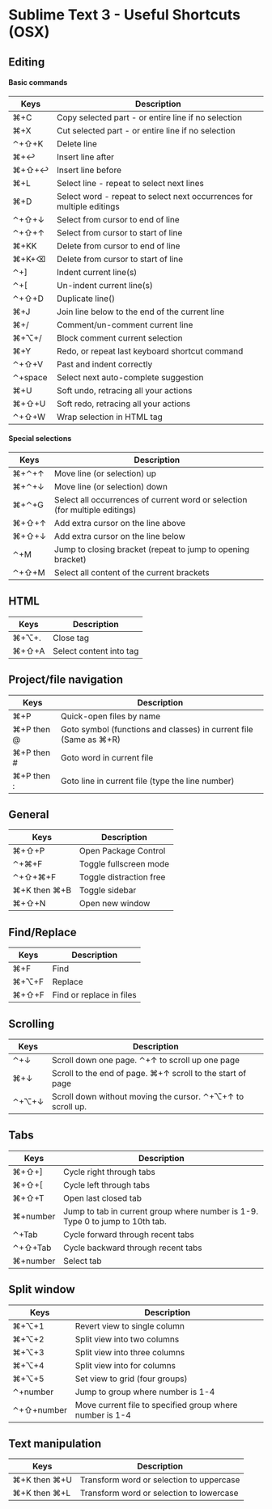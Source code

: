 Sublime Text 3 - Useful Shortcuts (OSX)
=======================================

Editing
-------

#### Basic commands

Keys | Description
---- | -----------
⌘+C | Copy selected part - or entire line if no selection
⌘+X | Cut selected part - or entire line if no selection
⌃+⇧+K | Delete line
⌘+↩ | Insert line after
⌘+⇧+↩ | Insert line before
⌘+L | Select line - repeat to select next lines
⌘+D | Select word - repeat to select next occurrences for multiple editings
⌃+⇧+↓ | Select from cursor to end of line
⌃+⇧+↑ | Select from cursor to start of line
⌘+KK | Delete from cursor to end of line
⌘+K+⌫ | Delete from cursor to start of line
⌃+] | Indent current line(s)
⌃+[ | Un-indent current line(s)
⌃+⇧+D | Duplicate line()
⌘+J | Join line below to the end of the current line
⌘+/ | Comment/un-comment current line
⌘+⌥+/ | Block comment current selection
⌘+Y | Redo, or repeat last keyboard shortcut command
⌃+⇧+V | Past and indent correctly
⌃+space | Select next auto-complete suggestion
⌘+U | Soft undo, retracing all your actions
⌘+⇧+U | Soft redo, retracing all your actions
⌃+⇧+W | Wrap selection in HTML tag


#### Special selections

Keys | Description
---- | -----------
⌘+⌃+↑ | Move line (or selection) up
⌘+⌃+↓ | Move line (or selection) down
⌘+⌃+G | Select all occurrences of current word or selection (for multiple editings)
⌘+⇧+↑ | Add extra cursor on the line above
⌘+⇧+↓ | Add extra cursor on the line below
⌃+M | Jump to closing bracket (repeat to jump to opening bracket)
⌃+⇧+M | Select all content of the current brackets


HTML
------------------

Keys | Description
---- | -----------
⌘+⌥+. | Close tag
⌘+⇧+A | Select content into tag


Project/file navigation
------------------

Keys | Description
---- | -----------
⌘+P | Quick-open files by name
⌘+P then @ | Goto symbol (functions and classes) in current file (Same as ⌘+R)
⌘+P then # | Goto word in current file
⌘+P then : | Goto line in current file (type the line number)


General
-------

Keys | Description
---- | -----------
⌘+⇧+P | Open Package Control
⌃+⌘+F | Toggle fullscreen mode
⌃+⇧+⌘+F | Toggle distraction free
⌘+K then ⌘+B | Toggle sidebar
⌘+⇧+N | Open new window


Find/Replace
-------

Keys | Description
---- | -----------
⌘+F | Find
⌘+⌥+F | Replace
⌘+⇧+F | Find or replace in files


Scrolling
-------

Keys | Description
---- | -----------
⌃+↓ | Scroll down one page. ⌃+↑ to scroll up one page 
⌘+↓ | Scroll to the end of page. ⌘+↑ scroll to the start of page
⌃+⌥+↓ | Scroll down without moving the cursor. ⌃+⌥+↑ to scroll up.


Tabs
-------

Keys | Description
---- | -----------
⌘+⇧+] | Cycle right through tabs
⌘+⇧+[ | Cycle left through tabs
⌘+⇧+T | Open last closed tab
⌘+number | Jump to tab in current group where number is 1-9. Type 0 to jump to 10th tab.
⌃+Tab | Cycle forward through recent tabs
⌃+⇧+Tab | Cycle backward through recent tabs
⌘+number | Select tab


Split window
-------

Keys | Description
---- | -----------
⌘+⌥+1 | Revert view to single column
⌘+⌥+2 | Split view into two columns
⌘+⌥+3 | Split view into three columns
⌘+⌥+4 | Split view into for columns
⌘+⌥+5 | Set view to grid (four groups)
⌃+number | Jump to group where number is 1-4
⌃+⇧+number | Move current file to specified group where number is 1-4


Text manipulation
-------

Keys | Description
---- | -----------
⌘+K then ⌘+U | Transform word or selection to uppercase
⌘+K then ⌘+L | Transform word or selection to lowercase
